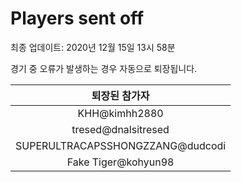 # Players sent off
최종 업데이트: 2020년 12월 15일 13시 58분


경기 중 오류가 발생하는 경우 자동으로 퇴장됩니다.


| 퇴장된 참가자 |
|:---:|
| KHH@kimhh2880 |
| tresed@dnalsitresed |
| SUPERULTRACAPSSHONGZZANG@dudcodi |
| Fake Tiger@kohyun98 |